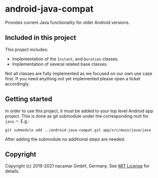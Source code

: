 # android-java-compat
Provides current Java functionality for older Android versions.

## Included in this project
This project includes:
* Implementation of the `Instant`, and `Duration` classes.
* Implementation of several related base classes.

Not all classes are fully implemented as we focused on our own use case first.
If you need anything not yet implemented please open a ticket accordingly.

## Getting started
In order to use this project, it must be added to your top level Android app project.
This is done as git submodule under the corresponding root for `java.*`.
E.g.:
```shell
git submodule add ../android-java-compat.git app/src/main/java/java
```

After adding the submodule no additional steps are needed.

## Copyright
Copyright (c) 2019-2021 nacamar GmbH, Germany. See [MIT License](LICENSE) for details.
